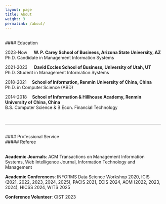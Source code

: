 ```yaml
---
layout: page
title: About
weight: 3
permalink: /about/
---
```


<br>
#### Education 
<br>

2023-Now &thinsp; &ensp; **W. P. Carey School of Business, Arizona State University, AZ**<br>
Ph.D. Candidate in Management Information Systems 
<br>

2021-2023 &thinsp; &ensp; **David Eccles School of Business, University of Utah, UT**<br>
Ph.D. Student in Management Information Systems 
<br>

2018-2021 &ensp; &thinsp;**School of Information, Renmin University of China, China**<br>
Ph.D. in Computer Science (ABD)
<br>

2014-2018 &ensp; &thinsp;**School of Information & Hillhouse Academy, Renmin University of China, China**<br>
B.S. Computer Science & B.Econ. Financial Technology <br>

<br>

---
<br>
#### Professional Service
<br>
##### Referee <br>
<br>

**Academic Journals**: ACM Transactions on Management Information Systems, Web Intelligence Journal, Information Technology and Management <br>

**Academic Conferences**: INFORMS Data Science Workshop 2020, ICIS (2021, 2022, 2023, 2024, 2025), PACIS 2021, ECIS 2024, AOM (2022, 2023, 2024), HICSS 2024, WITS 2025 <br>

**Conference Volunteer**: CIST 2023 <br>



